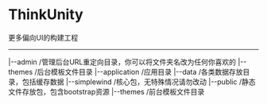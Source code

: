 # ThinkUnity

更多偏向UI的构建工程



---



|--admin                      /管理后台URL重定向目录，你可以将文件夹名改为任何你喜欢的
    |--themes                 /后台模板文件目录
|--application                /应用目录
|--data                       /各类数据存放目录，包括缓存数据
|--simplewind                 /核心包，无特殊情况请勿改动
|--public                     /静态文件存放包，包含bootstrap资源
|--themes                     /前台模板文件目录




